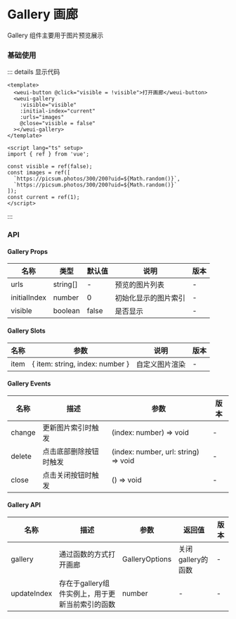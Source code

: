 # Gallery 画廊

Gallery 组件主要用于图片预览展示

### 基础使用

<custom-gallery />

::: details 显示代码
```vue
<template>
  <weui-button @click="visible = !visible">打开画廊</weui-button>
  <weui-gallery
    :visible="visible"
    :initial-index="current"
    :urls="images"
    @close="visible = false"
  ></weui-gallery>
</template>

<script lang="ts" setup>
import { ref } from 'vue';

const visible = ref(false);
const images = ref([
  `https://picsum.photos/300/200?uid=${Math.random()}`,
  `https://picsum.photos/300/200?uid=${Math.random()}`
]);
const current = ref(1);
</script>
```
:::

### API
#### Gallery Props
|  名称   | 类型  | 默认值 | 说明 | 版本 |
|  ----  | ----  | ----- | ---- | ----- |
| urls  | string[] | - | 预览的图片列表 | - | 
| initialIndex  | number | 0 | 初始化显示的图片索引 | - |
| visible  | boolean | false | 是否显示 | - |

#### Gallery Slots
|  名称   | 参数  | 说明 | 版本 |
|  ----  | ----  | ----- | ---- |
| item  | \{ item: string, index: number \} | 自定义图片渲染 | - |

#### Gallery Events
|  名称   | 描述  | 参数 | 版本 |
|  ----  | ----  | ----- | ---- |
| change  | 更新图片索引时触发 | (index: number) => void | - |
| delete  | 点击底部删除按钮时触发 | (index: number, url: string) => void | - |
| close  | 点击关闭按钮时触发 | () => void | - |

#### Gallery API
|  名称   | 描述  | 参数 | 返回值 | 版本 |
|  ----  | ----  | ----- | ---- | ---- |
| gallery  | 通过函数的方式打开画廊 | GalleryOptions | 关闭gallery的函数 | - |
| updateIndex  | 存在于gallery组件实例上，用于更新当前索引的函数 | number | - | - |